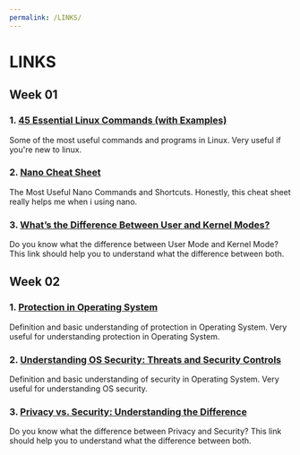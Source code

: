 ```yaml
---
permalink: /LINKS/
---
```


# LINKS

## Week 01
### 1. [45 Essential Linux Commands (with Examples)](https://www.tutorialworks.com/linux-commands/)
Some of the most useful commands and programs in Linux. Very useful if you're new to linux.
### 2. [Nano Cheat Sheet](http://www.cheat-sheets.org/saved-copy/Nano_Cheat_Sheet.pdf)
The Most Useful Nano Commands and Shortcuts. Honestly, this cheat sheet really helps me when i using nano.
### 3. [What’s the Difference Between User and Kernel Modes?](https://www.baeldung.com/cs/user-kernel-modes)
Do you know what the difference between User Mode and Kernel Mode? This link should help you to understand what the difference between both.

## Week 02
### 1. [Protection in Operating System](https://www.javatpoint.com/protection-in-operating-system)
Definition and basic understanding of protection in Operating System. Very useful for understanding protection in Operating System.
### 2. [Understanding OS Security: Threats and Security Controls](https://www.javatpoint.com/protection-in-operating-system)
Definition and basic understanding of security in Operating System. Very useful for understanding OS security.
### 3. [Privacy vs. Security: Understanding the Difference](https://www.auditboard.com/blog/privacy-vs-security/#:~:text=Privacy%20typically%20refers%20to%20the,%2C%20leak%2C%20or%20cyber%20attack.)
Do you know what the difference between Privacy and Security? This link should help you to understand what the difference between both.

